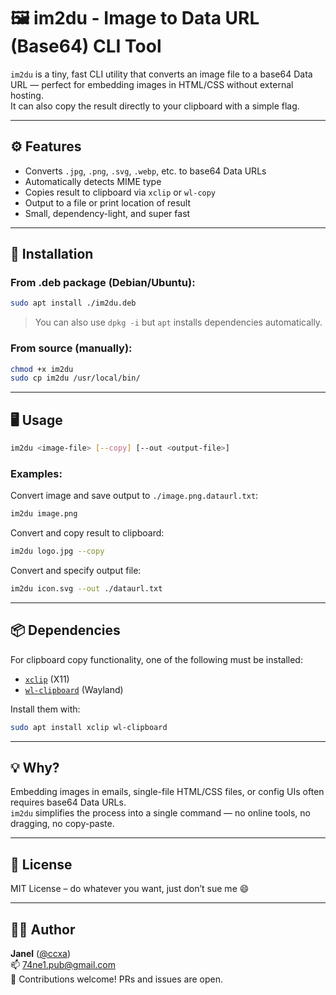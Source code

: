 # 🖼️ im2du - Image to Data URL (Base64) CLI Tool

`im2du` is a tiny, fast CLI utility that converts an image file to a base64 Data URL — perfect for embedding images in HTML/CSS without external hosting.  
It can also copy the result directly to your clipboard with a simple flag.

---

## ⚙️ Features

- Converts `.jpg`, `.png`, `.svg`, `.webp`, etc. to base64 Data URLs
- Automatically detects MIME type
- Copies result to clipboard via `xclip` or `wl-copy`
- Output to a file or print location of result
- Small, dependency-light, and super fast

---

## 🚀 Installation

### From .deb package (Debian/Ubuntu):

```bash
sudo apt install ./im2du.deb
```

> You can also use `dpkg -i` but `apt` installs dependencies automatically.

### From source (manually):

```bash
chmod +x im2du
sudo cp im2du /usr/local/bin/
```

---

## 🖥️ Usage

```bash
im2du <image-file> [--copy] [--out <output-file>]
```

### Examples:

Convert image and save output to `./image.png.dataurl.txt`:
```bash
im2du image.png
```

Convert and copy result to clipboard:
```bash
im2du logo.jpg --copy
```

Convert and specify output file:
```bash
im2du icon.svg --out ./dataurl.txt
```

---

## 📦 Dependencies

For clipboard copy functionality, one of the following must be installed:

- [`xclip`](https://github.com/astrand/xclip) (X11)
- [`wl-clipboard`](https://github.com/bugaevc/wl-clipboard) (Wayland)

Install them with:

```bash
sudo apt install xclip wl-clipboard
```

---

## 💡 Why?

Embedding images in emails, single-file HTML/CSS files, or config UIs often requires base64 Data URLs.  
`im2du` simplifies the process into a single command — no online tools, no dragging, no copy-paste.

---

## 🪪 License

MIT License – do whatever you want, just don’t sue me 😄

---

## 👨‍💻 Author

**Janel** ([@ccxa](https://github.com/ccxa))  
📫 74ne1.pub@gmail.com  
💬 Contributions welcome! PRs and issues are open.
